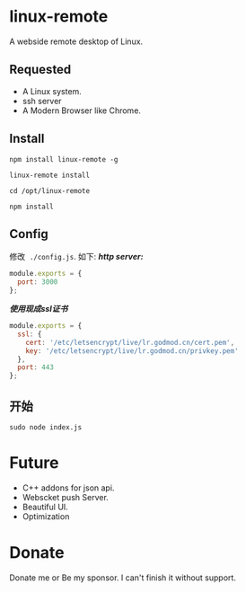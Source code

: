 # linux-remote
A webside remote desktop of Linux.
## Requested
- A Linux system.
- ssh server
- A Modern Browser like Chrome.

## Install
`npm install linux-remote -g`

`linux-remote install`

`cd /opt/linux-remote`

`npm install`

## Config
修改  `./config.js`. 如下:
***http server:***
```js
module.exports = {
  port: 3000
};
```


***使用现成ssl证书***
```js
module.exports = {
  ssl: {
    cert: '/etc/letsencrypt/live/lr.godmod.cn/cert.pem',
    key: '/etc/letsencrypt/live/lr.godmod.cn/privkey.pem'
  },
  port: 443
};
```
## 开始
`sudo node index.js`

# Future
- C++ addons for json api. 
- Webscket push Server.
- Beautiful UI.
- Optimization

# Donate
Donate me or Be my sponsor. I can't finish it without support.
